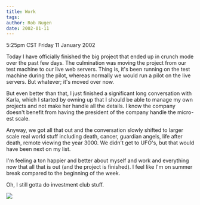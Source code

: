 ```yaml
---
title: Work
tags: 
author: Rob Nugen
date: 2002-01-11
---
```


<title></title>
<p class=date>5:25pm CST Friday 11 January 2002</p>

<p>Today I have officially finished the big project that ended up in
crunch mode over the past few days.  The culmination was moving the
project from our test machine to our live web servers.  Thing is, it's
been running on the test machine during the pilot, whereas normally we
would run a pilot on the live servers.  But whatever; it's moved over
now.</p>

<p>But even better than that, I just finished a significant long
conversation with Karla, which I started by owning up that I should be
able to manage my own projects and not make her handle all the
details.  I know the company doesn't benefit from having the president
of the company handle the micro-est scale.</p>

<p>Anyway, we got all that out and the conversation slowly shifted to
larger scale real world stuff including death, cancer, guardian
angels, life after death, remote viewing the year 3000.  We didn't get
to UFO's, but that would have been next on my list.</p>

<p>I'm feeling a ton happier and better about myself and work and
everything now that all that is out (and the project is finished).  I
feel like I'm on summer break compared to the beginning of the week.</p>

<p>Oh, I still gotta do investment club stuff.</p>

<p><img src='/images/rob/wL-ROB.gif'/></p>

